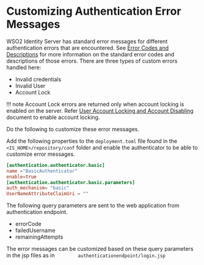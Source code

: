 # Customizing Authentication Error Messages

WSO2 Identity Server has standard error messages for different
authentication errors that are encountered. See [Error Codes and
Descriptions](../../develop/error-codes-and-descriptions)
for more information on the standard error codes and descriptions of
those errors. There are three types of custom errors handled here:

-   Invalid credentials
-   Invalid User
-   Account Lock

!!! note
    Account Lock errors are returned only when account locking is
    enabled on the server. Refer [User Account Locking and Account
    Disabling](../../learn/user-account-locking-and-account-disabling)
    document to enable account locking.
    

Do the following to customize these error messages.

Add the following properties to the `deployment.toml` file found in the `<IS_HOME>/repository/conf` folder and enable the authenticator to be able to customize error messages.

``` toml
[authentication.authenticator.basic] 
name ="BasicAuthenticator"
enable=true
[authentication.authenticator.basic.parameters]
auth_mechanism= "basic"
UserNameAttributeClaimUri = ""
```

The following query parameters are sent to the web application from authentication endpoint.

-   errorCode
-   failedUsername
-   remainingAttempts

The error messages can be customized based on these query parameters in the jsp files as in  `         authenticationendpoint/login.jsp        ` 